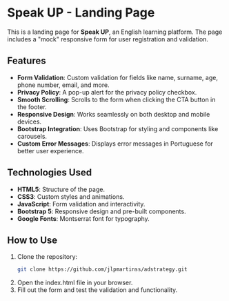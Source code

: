 # Speak UP - Landing Page

This is a landing page for **Speak UP**, an English learning platform. The page includes a "mock" responsive form for user registration and validation.

## Features

- **Form Validation**: Custom validation for fields like name, surname, age, phone number, email, and more.
- **Privacy Policy**: A pop-up alert for the privacy policy checkbox.
- **Smooth Scrolling**: Scrolls to the form when clicking the CTA button in the footer.
- **Responsive Design**: Works seamlessly on both desktop and mobile devices.
- **Bootstrap Integration**: Uses Bootstrap for styling and components like carousels.
- **Custom Error Messages**: Displays error messages in Portuguese for better user experience.

## Technologies Used

- **HTML5**: Structure of the page.
- **CSS3**: Custom styles and animations.
- **JavaScript**: Form validation and interactivity.
- **Bootstrap 5**: Responsive design and pre-built components.
- **Google Fonts**: Montserrat font for typography.

## How to Use

1. Clone the repository:
   ```bash
   git clone https://github.com/jlpmartinss/adstrategy.git
   ```
2. Open the index.html file in your browser.
3. Fill out the form and test the validation and functionality.
